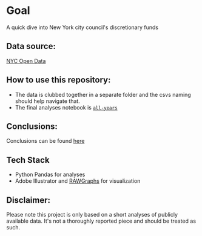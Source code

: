 # Goal
A quick dive into New York city council's discretionary funds

## Data source: 
[NYC Open Data](https://data.cityofnewyork.us/City-Government/New-York-City-Council-Discretionary-Funding/4d7f-74pe/data)

## How to use this repository:
- The data is clubbed together in a separate folder and the csvs naming should help navigate that.
- The final analyses notebook is [`all-years`](https://github.com/areenaarora/discretionary_funding/blob/main/all-years.ipynb)

## Conclusions:
Conclusions can be found [here]()

## Tech Stack
- Python Pandas for analyses
- Adobe Illustrator and [RAWGraphs](https://rawgraphs.io/) for visualization

## Disclaimer:
Please note this project is only based on a short analyses of publicly available data. It's not a thoroughly reported piece and should be treated as such.

